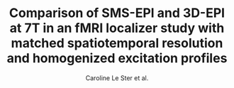 ---
cat: metric
subcat: metric
bestof: false
author: Caroline Le Ster et al.
title: Comparison of SMS-EPI and 3D-EPI at 7T in an fMRI localizer study with matched spatiotemporal resolution and homogenized excitation profiles
journal: PLoS ONE 14(11) - e0225286
year: 2020
type: article
---